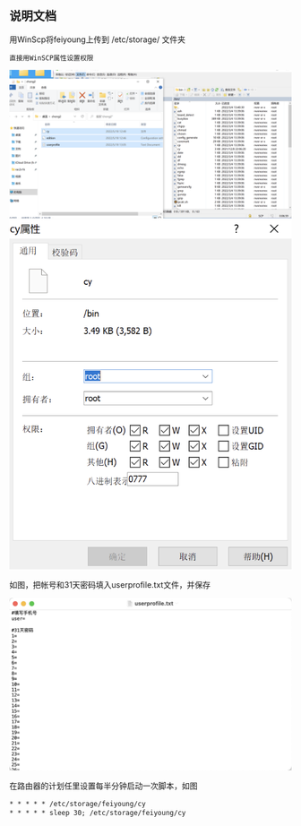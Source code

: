## 说明文档

用WinScp将feiyoung上传到 /etc/storage/ 文件夹


```
直接用WinSCP属性设置权限
```


<img width="600" alt="upload file" src="doc/1.png">

<img width="600" alt="upload file" src="doc/2.png">


如图，把帐号和31天密码填入userprofile.txt文件，并保存


<img width="600" alt="upload file" src="doc/3.png">


在路由器的计划任里设置每半分钟启动一次脚本，如图


```
* * * * * /etc/storage/feiyoung/cy
* * * * * sleep 30; /etc/storage/feiyoung/cy
```
